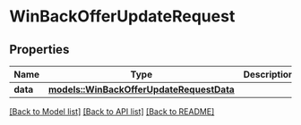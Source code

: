 # WinBackOfferUpdateRequest

## Properties

Name | Type | Description | Notes
------------ | ------------- | ------------- | -------------
**data** | [**models::WinBackOfferUpdateRequestData**](WinBackOfferUpdateRequest_data.md) |  | 

[[Back to Model list]](../README.md#documentation-for-models) [[Back to API list]](../README.md#documentation-for-api-endpoints) [[Back to README]](../README.md)


